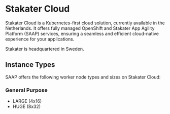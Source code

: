 # Stakater Cloud

Stakater Cloud is a Kubernetes-first cloud solution, currently available in the Netherlands. It offers fully managed OpenShift and Stakater App Agility Platform (SAAP) services, ensuring a seamless and efficient cloud-native experience for your applications.

Stakater is headquartered in Sweden.

## Instance Types

SAAP offers the following worker node types and sizes on Stakater Cloud:

### General Purpose

- LARGE (4x16)
- HUGE (8x32)

